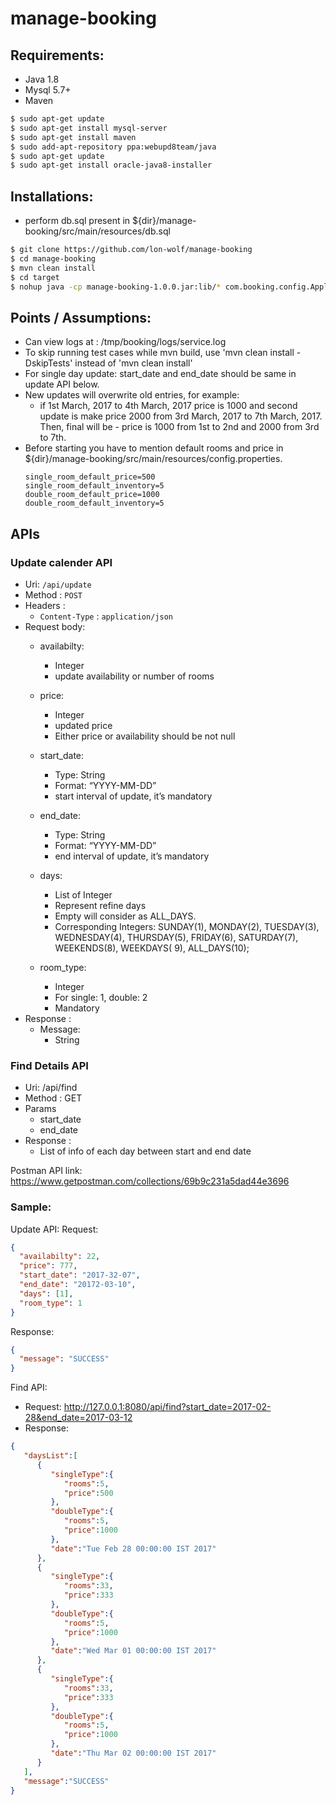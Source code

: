 # manage-booking


## Requirements:
- Java 1.8
- Mysql 5.7+
- Maven
```bash
$ sudo apt-get update
$ sudo apt-get install mysql-server
$ sudo apt-get install maven
$ sudo add-apt-repository ppa:webupd8team/java
$ sudo apt-get update
$ sudo apt-get install oracle-java8-installer
```

## Installations:
- perform db.sql present in ${dir}/manage-booking/src/main/resources/db.sql
```bash
$ git clone https://github.com/lon-wolf/manage-booking
$ cd manage-booking
$ mvn clean install
$ cd target
$ nohup java -cp manage-booking-1.0.0.jar:lib/* com.booking.config.ApplicationConfig &
```

## Points / Assumptions:
- Can view logs at : /tmp/booking/logs/service.log
- To skip running test cases while mvn build, use 'mvn clean install -DskipTests' instead of 'mvn clean install'
- For single day update: start_date and end_date should be same in update API below.
- New updates will overwrite old entries, for example:
   - if 1st March, 2017 to 4th March, 2017 price is 1000
     and second update is make price 2000 from 3rd March, 2017 to 7th March, 2017.
     Then, final will be - price is 1000 from 1st to 2nd and 2000 from 3rd to 7th.
- Before starting you have to mention default rooms and price in ${dir}/manage-booking/src/main/resources/config.properties.
  ```
  single_room_default_price=500
  single_room_default_inventory=5
  double_room_default_price=1000
  double_room_default_inventory=5
  ```


## APIs

### Update calender API

- Uri: `/api/update`
- Method : `POST`
- Headers :
    - `Content-Type` : `application/json`
- Request body:
    - availabilty: 
        - Integer
        - update availability or number of rooms
    - price:
        - Integer 
        - updated price
        - Either price or availability should be not null 
    - start_date:
        - Type: String
        - Format: “YYYY-MM-DD”
        - start interval of update, it’s mandatory
    - end_date:
        - Type: String
        - Format: “YYYY-MM-DD”
        - end interval of update, it’s mandatory
    - days:
        - List of Integer
        - Represent refine days
        - Empty will consider as ALL_DAYS.
        - Corresponding Integers:
          SUNDAY(1), MONDAY(2), TUESDAY(3), WEDNESDAY(4), THURSDAY(5), FRIDAY(6), SATURDAY(7), WEEKENDS(8), WEEKDAYS(
		      9), ALL_DAYS(10);

    - room_type:
        - Integer
        - For single: 1, double: 2
        - Mandatory
- Response :
    - Message: 
        - String



### Find Details API
  - Uri: /api/find
  - Method : GET
  - Params
    - start_date
    - end_date
  - Response : 
    - List of info of each day between start and end date



Postman API link: https://www.getpostman.com/collections/69b9c231a5dad44e3696 

### Sample:

Update API:
Request: 
```json
{
  "availabilty": 22,
  "price": 777,
  "start_date": "2017-32-07",
  "end_date": "20172-03-10",
  "days": [1],
  "room_type": 1
}
```
Response:
```json
{
  "message": "SUCCESS"
}
```



Find API:
  - Request: http://127.0.0.1:8080/api/find?start_date=2017-02-28&end_date=2017-03-12
  - Response:

```json
{  
   "daysList":[  
      {  
         "singleType":{  
            "rooms":5,
            "price":500
         },
         "doubleType":{  
            "rooms":5,
            "price":1000
         },
         "date":"Tue Feb 28 00:00:00 IST 2017"
      },
      {  
         "singleType":{  
            "rooms":33,
            "price":333
         },
         "doubleType":{  
            "rooms":5,
            "price":1000
         },
         "date":"Wed Mar 01 00:00:00 IST 2017"
      },
      {  
         "singleType":{  
            "rooms":33,
            "price":333
         },
         "doubleType":{  
            "rooms":5,
            "price":1000
         },
         "date":"Thu Mar 02 00:00:00 IST 2017"
      }
   ],
   "message":"SUCCESS"
}
```


